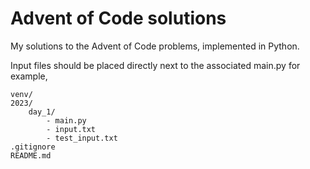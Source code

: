 # Advent of Code solutions

My solutions to the Advent of Code problems, implemented in Python.

Input files should be placed directly next to the associated main.py
for example,

```
venv/
2023/
    day_1/
        - main.py
        - input.txt
        - test_input.txt
.gitignore
README.md
```
